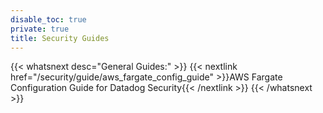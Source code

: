 ```yaml
---
disable_toc: true
private: true
title: Security Guides
---
```


{{< whatsnext desc="General Guides:" >}}
    {{< nextlink href="/security/guide/aws_fargate_config_guide" >}}AWS Fargate Configuration Guide for Datadog Security{{< /nextlink >}}
{{< /whatsnext >}}